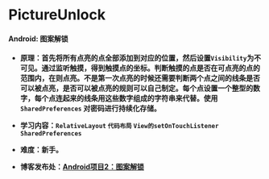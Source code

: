 # PictureUnlock
#### Android: 图案解锁

- **原理：首先将所有点亮的点全部添加到对应的位置，然后设置`Visibility`为不可见。通过监听触摸，得到触摸点的坐标。判断触摸的点是否在可点亮的点的范围内，在则点亮。不是第一次点亮的时候还需要判断两个点之间的线条是否可以被点亮，是否可以被点亮的规则可以自己制定。每个点设置一个整型的数字，每个点连起来的线条用这些数字组成的字符串来代替。使用 `SharedPreferences` 对密码进行持续化存储。**

- **学习内容：`RelativeLayout` `代码布局` `View的setOnTouchListener` `SharedPreferences`**

- **难度：新手。**

- **博客发布处：[Android项目2：图案解锁](https://fanandjiu.com/Android%E9%A1%B9%E7%9B%AE2%EF%BC%9A%E5%9B%BE%E6%A1%88%E8%A7%A3%E9%94%81/#more)**

